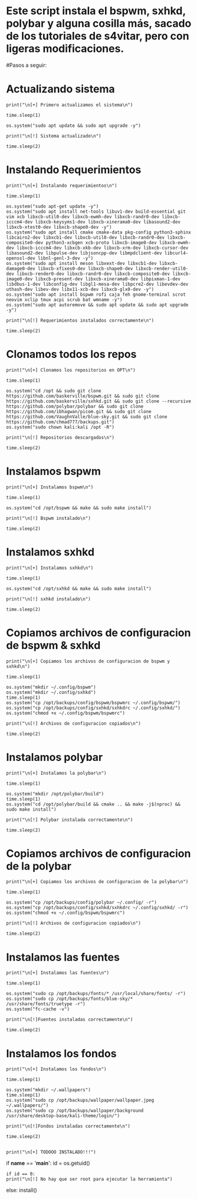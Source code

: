 # Este script instala el bspwm, sxhkd, polybar y alguna cosilla más, sacado de los tutoriales de s4vitar, pero con ligeras modificaciones.

#Pasos a seguir:

# Actualizando sistema

	print("\n[+] Primero actualizamos el sistema\n")

	time.sleep(1)

	os.system("sudo apt update && sudo apt upgrade -y")

	print("\n[!] Sistema actualizado\n")

	time.sleep(2)

# Instalando Requerimientos

	print("\n[+] Instalando requerimientos\n")
	
	time.sleep(1)

	os.system("sudo apt-get update -y")
	os.system("sudo apt install net-tools libuv1-dev build-essential git vim xcb libxcb-util0-dev libxcb-ewmh-dev libxcb-randr0-dev libxcb-icccm4-dev libxcb-keysyms1-dev libxcb-xinerama0-dev libasound2-dev libxcb-xtest0-dev libxcb-shape0-dev -y")
	os.system("sudo apt install cmake cmake-data pkg-config python3-sphinx libcairo2-dev libxcb1-dev libxcb-util0-dev libxcb-randr0-dev libxcb-composite0-dev python3-xcbgen xcb-proto libxcb-image0-dev libxcb-ewmh-dev libxcb-icccm4-dev libxcb-xkb-dev libxcb-xrm-dev libxcb-cursor-dev libasound2-dev libpulse-dev libjsoncpp-dev libmpdclient-dev libcurl4-openssl-dev libnl-genl-3-dev -y")
	os.system("sudo apt install meson libxext-dev libxcb1-dev libxcb-damage0-dev libxcb-xfixes0-dev libxcb-shape0-dev libxcb-render-util0-dev libxcb-render0-dev libxcb-randr0-dev libxcb-composite0-dev libxcb-image0-dev libxcb-present-dev libxcb-xinerama0-dev libpixman-1-dev libdbus-1-dev libconfig-dev libgl1-mesa-dev libpcre2-dev libevdev-dev uthash-dev libev-dev libx11-xcb-dev libxcb-glx0-dev -y")
	os.system("sudo apt install bspwm rofi caja feh gnome-terminal scrot neovim xclip tmux acpi scrub bat wmname -y")
	os.system("sudo apt autoremove && sudo apt update && sudo apt upgrade -y")

	print("\n[!] Requerimientos instalados correctamente\n")

	time.sleep(2)

# Clonamos todos los repos

	print("\n[+] Clonamos los repositorios en OPT\n")

	time.sleep(1)

	os.system("cd /opt && sudo git clone https://github.com/baskerville/bspwm.git && sudo git clone https://github.com/baskerville/sxhkd.git && sudo git clone --recursive https://github.com/polybar/polybar && sudo git clone https://github.com/ibhagwan/picom.git && sudo git clone https://github.com/VaughnValle/blue-sky.git && sudo git clone https://github.com/chmad777/backups.git")
	os.system("sudo chown kali:kali /opt -R")

	print("\n[!] Repositorios descargados\n")

	time.sleep(2)

# Instalamos bspwm	

	print("\n[+] Instalamos bspwm\n")

	time.sleep(1)

	os.system("cd /opt/bspwm && make && sudo make install")

	print("\n[!] Bspwm instalado\n")

	time.sleep(2)

# Instalamos sxhkd	

	print("\n[+] Instalamos sxhkd\n")

	time.sleep(1)

	os.system("cd /opt/sxhkd && make && sudo make install")

	print("\n[!] sxhkd instalado\n")

	time.sleep(2)

# Copiamos archivos de configuracion de bspwm & sxhkd

	print("\n[+] Copiamos los archivos de configuracion de bspwm y sxhkd\n")
	
	time.sleep(1)

	os.system("mkdir ~/.config/bspwm")
	os.system("mkdir ~/.config/sxhkd")
	time.sleep(1)
	os.system("cp /opt/backups/config/bspwm/bspwmrc ~/.config/bspwm/")
	os.system("cp /opt/backups/config/sxhkd/sxhkdrc ~/.config/sxhkd/")
	os.system("chmod +x ~/.config/bspwm/bspwmrc")

	print("\n[!] Archivos de configuracion copiados\n")

	time.sleep(2)

# Instalamos polybar

	print("\n[+] Instalamos la polybar\n")
	
	time.sleep(1)

	os.system("mkdir /opt/polybar/build")
	time.sleep(1)
	os.system("cd /opt/polybar/build && cmake .. && make -j$(nproc) && sudo make install")

	print("\n[!] Polybar instalada correctamente\n")

	time.sleep(2)

# Copiamos archivos de configuracion de la polybar

	print("\n[+] Copiamos los archivos de configuracion de la polybar\n")
	
	time.sleep(1)

	os.system("cp /opt/backups/config/polybar ~/.config/ -r")
	os.system("cp /opt/backups/config/sxhkd/sxhkdrc ~/.config/sxhkd/ -r")
	os.system("chmod +x ~/.config/bspwm/bspwmrc")

	print("\n[!] Archivos de configuracion copiados\n")

	time.sleep(2)

# Instalamos las fuentes

	print("\n[+] Instalamos las fuentes\n")

	time.sleep(1)

	os.system("sudo cp /opt/backups/fonts/* /usr/local/share/fonts/ -r")
	os.system("sudo cp /opt/backups/fonts/blue-sky/* /usr/share/fonts/truetype -r")
	os.system("fc-cache -v")

	print("\n[!]Fuentes instaladas correctamente\n")

	time.sleep(2)

# Instalamos los fondos

	print("\n[+] Instalamos los fondos\n")

	time.sleep(1)
	
	os.system("mkdir ~/.wallpapers")
	time.sleep(1)
	os.system("sudo cp /opt/backups/wallpaper/wallpaper.jpeg ~/.wallpapers/")
	os.system("sudo cp /opt/backups/wallpaper/background /usr/share/desktop-base/kali-theme/login/")

	print("\n[!]Fondos instaladas correctamente\n")

	time.sleep(2)


	print("\n[+] TODOOO INSTALADO!!!")

if __name__ == '__main__':
	id = os.getuid()
    
	if id == 0:
    print("\n[!] No hay que ser root para ejecutar la herramienta")
  else:
    install()

